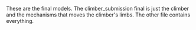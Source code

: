 These are the final models. The climber_submission final is just the climber and the mechanisms that moves the climber's limbs. The other file contains everything.

